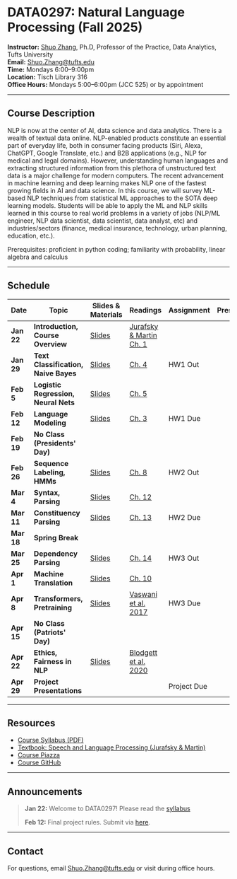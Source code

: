 # DATA0297: Natural Language Processing (Fall 2025)

**Instructor:** [Shuo Zhang](https://as.tufts.edu/dataanalytics/people/faculty/shuo-zhang), Ph.D, Professor of the Practice, Data Analytics, Tufts University     
**Email:** [Shuo.Zhang@tufts.edu](mailto:Shuo.Zhang@tufts.edu)  
**Time:** Mondays 6:00–9:00pm  
**Location:** Tisch Library 316   
**Office Hours:** Mondays 5:00–6:00pm (JCC 525) or by appointment

---

## Course Description

NLP is now at the center of AI, data science and data analytics. There is a wealth of textual data online. NLP-enabled products constitute an essential part of everyday life, both in consumer facing products (Siri, Alexa, ChatGPT, Google Translate, etc.) and B2B applications (e.g., NLP for medical and legal domains). However, understanding human languages and extracting structured information from this plethora of unstructured text data is a major challenge for modern computers. The recent advancement in machine learning and deep learning makes NLP one of the fastest growing fields in AI and data science. In this course, we will survey ML-based NLP techniques from statistical ML approaches to the SOTA deep learning models. Students will be able to apply the ML and NLP skills learned in this course to real world problems in a variety of jobs (NLP/ML engineer, NLP data scientist, data scientist, data analyst, etc) and industries/sectors (finance, medical insurance, technology, urban planning, education, etc.). 

Prerequisites: proficient in python coding; familiarity with probability, linear algebra and calculus

---

## Schedule

| Date       | Topic                                   | Slides & Materials                                                                 | Readings                                                                 | Assignment      | Presentation |
|------------|-----------------------------------------|------------------------------------------------------------------------------------|--------------------------------------------------------------------------|-----------------|--------------|
| **Jan 22** | **Introduction, Course Overview**           | [Slides](https://shuozio.notion.site/Intro-1-22-24-2e2e2e2e2e2e2e2e2e2e2e2e2e2e2e2e) | [Jurafsky & Martin Ch. 1](https://web.stanford.edu/~jurafsky/slp3/1.pdf) |                 |              |
| **Jan 29** | **Text Classification, Naive Bayes**        | [Slides](https://shuozio.notion.site/Text-Classification-1-29-24-2e2e2e2e2e2e2e2e2e2e2e2e2e2e2e2e) | [Ch. 4](https://web.stanford.edu/~jurafsky/slp3/4.pdf)                   | HW1 Out         |              |
| **Feb 5**  | **Logistic Regression, Neural Nets**        | [Slides](https://shuozio.notion.site/Logistic-Regression-2-5-24-2e2e2e2e2e2e2e2e2e2e2e2e2e2e2e2e) | [Ch. 5](https://web.stanford.edu/~jurafsky/slp3/5.pdf)                   |                 |              |
| **Feb 12** | **Language Modeling**                       | [Slides](https://shuozio.notion.site/Language-Modeling-2-12-24-2e2e2e2e2e2e2e2e2e2e2e2e2e2e2e2e) | [Ch. 3](https://web.stanford.edu/~jurafsky/slp3/3.pdf)                   | HW1 Due         |              |
| **Feb 19** | **No Class (Presidents' Day)**              |                                                                                    |                                                                          |                 |              |
| **Feb 26** | **Sequence Labeling, HMMs**                 | [Slides](https://shuozio.notion.site/Sequence-Labeling-2-26-24-2e2e2e2e2e2e2e2e2e2e2e2e2e2e2e2e) | [Ch. 8](https://web.stanford.edu/~jurafsky/slp3/8.pdf)                   | HW2 Out         |              |
| **Mar 4**  | **Syntax, Parsing**                        | [Slides](https://shuozio.notion.site/Syntax-Parsing-3-4-24-2e2e2e2e2e2e2e2e2e2e2e2e2e2e2e2e) | [Ch. 12](https://web.stanford.edu/~jurafsky/slp3/12.pdf)                 |                 |              |
| **Mar 11** | **Constituency Parsing**                    | [Slides](https://shuozio.notion.site/Constituency-Parsing-3-11-24-2e2e2e2e2e2e2e2e2e2e2e2e2e2e2e2e) | [Ch. 13](https://web.stanford.edu/~jurafsky/slp3/13.pdf)                 | HW2 Due         |              |
| **Mar 18** | **Spring Break**                            |                                                                                    |                                                                          |                 |              |
| **Mar 25** | **Dependency Parsing**                      | [Slides](https://shuozio.notion.site/Dependency-Parsing-3-25-24-2e2e2e2e2e2e2e2e2e2e2e2e2e2e2e2e) | [Ch. 14](https://web.stanford.edu/~jurafsky/slp3/14.pdf)                 | HW3 Out         |              |
| **Apr 1**  | **Machine Translation**                     | [Slides](https://shuozio.notion.site/Machine-Translation-4-1-24-2e2e2e2e2e2e2e2e2e2e2e2e2e2e2e2e) | [Ch. 10](https://web.stanford.edu/~jurafsky/slp3/10.pdf)                 |                 |              |
| **Apr 8**  | **Transformers, Pretraining**               | [Slides](https://shuozio.notion.site/Transformers-4-8-24-2e2e2e2e2e2e2e2e2e2e2e2e2e2e2e2e) | [Vaswani et al. 2017](https://arxiv.org/abs/1706.03762)                  | HW3 Due         |              |
| **Apr 15** | **No Class (Patriots' Day)**                |                                                                                    |                                                                          |                 |              |
| **Apr 22** | **Ethics, Fairness in NLP**                 | [Slides](https://shuozio.notion.site/Ethics-Fairness-4-22-24-2e2e2e2e2e2e2e2e2e2e2e2e2e2e2e2e) | [Blodgett et al. 2020](https://aclanthology.org/2020.acl-main.485/)      |                 |              |
| **Apr 29** | **Project Presentations**                   |                                                                                    |                                                                          | Project Due     |              |


---

## Resources

- [Course Syllabus (PDF)](https://shuozio.notion.site/Syllabus-2e2e2e2e2e2e2e2e2e2e2e2e2e2e2e2e)
- [Textbook: Speech and Language Processing (Jurafsky & Martin)](https://web.stanford.edu/~jurafsky/slp3/)
- [Course Piazza](https://piazza.com/tufts/spring2024/data0297)
- [Course GitHub](https://github.com/data0297/nlp)

---

## Announcements

> **Jan 22:** Welcome to DATA0297! Please read the [syllabus]() 
> 
> **Feb 12:** Final project rules. Submit via [here](final-proj.md).


---

## Contact

For questions, email [Shuo.Zhang@tufts.edu](mailto:Shuo.Zhang@tufts.edu) or visit during office hours. 
